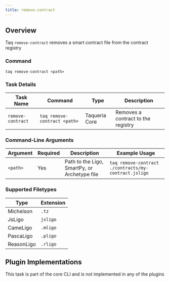 ```yaml
---
title: remove-contract
---
```


## Overview

Taq `remove-contract` removes a smart contract file from the contract registry

### Command

```shell
taq remove-contract <path> 
```

### Task Details
 
| Task Name         | Command                       | Type           | Description                        | 
| ----------------- | ----------------------------- | -------------- | ---------------------------------- |
| `remove-contract` | `taq remove-contract <path> ` | Taqueria Core  | Removes a contract to the registry |

### Command-Line Arguments

| Argument       | Required | Description                                  | Example Usage                                        |
| -------------- | -------- | -------------------------------------------- | ---------------------------------------------------- |
| `<path>`       | Yes      | Path to the Ligo, SmartPy, or Archetype file | `taq remove-contract ./contracts/my-contract.jsligo` |

### Supported Filetypes

| Type             | Extension  |
| ---------------- | ---------- |
| Michelson        | `.tz`      |
| JsLigo           | `jsligo`   |
| CameLigo         | `.mligo`   |
| PascaLigo        | `.pligo`   |     
| ReasonLigo       | `.rligo`   |

## Plugin Implementations

This task is part of the core CLI and is not implemented in any of the plugins
